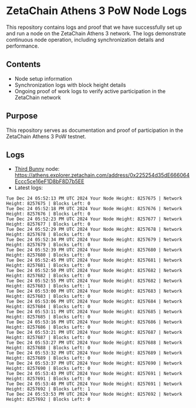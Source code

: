 # ZetaChain Athens 3 PoW Node Logs
This repository contains logs and proof that we have successfully set up and run a node on the ZetaChain Athens 3 network. The logs demonstrate continuous node operation, including synchronization details and performance.

## Contents
- Node setup information
- Synchronization logs with block height details
- Ongoing proof of work logs to verify active participation in the ZetaChain network

## Purpose
This repository serves as documentation and proof of participation in the ZetaChain Athens 3 PoW testnet.

## Logs

- [Third Bunny](https://thirdbunny.xyz/) node: https://athens.explorer.zetachain.com/address/0x225254d35dE666064Eccc5ce16eF1D8bF8D7b5EE
- Latest logs:
```
Tue Dec 24 05:52:13 PM UTC 2024 Your Node Height: 8257675 | Network Height: 8257675 | Blocks Left: 0
Tue Dec 24 05:52:18 PM UTC 2024 Your Node Height: 8257676 | Network Height: 8257676 | Blocks Left: 0
Tue Dec 24 05:52:23 PM UTC 2024 Your Node Height: 8257677 | Network Height: 8257677 | Blocks Left: 0
Tue Dec 24 05:52:29 PM UTC 2024 Your Node Height: 8257678 | Network Height: 8257678 | Blocks Left: 0
Tue Dec 24 05:52:34 PM UTC 2024 Your Node Height: 8257679 | Network Height: 8257679 | Blocks Left: 0
Tue Dec 24 05:52:39 PM UTC 2024 Your Node Height: 8257680 | Network Height: 8257680 | Blocks Left: 0
Tue Dec 24 05:52:45 PM UTC 2024 Your Node Height: 8257681 | Network Height: 8257681 | Blocks Left: 0
Tue Dec 24 05:52:50 PM UTC 2024 Your Node Height: 8257682 | Network Height: 8257682 | Blocks Left: 0
Tue Dec 24 05:52:55 PM UTC 2024 Your Node Height: 8257682 | Network Height: 8257683 | Blocks Left: 1
Tue Dec 24 05:53:00 PM UTC 2024 Your Node Height: 8257683 | Network Height: 8257683 | Blocks Left: 0
Tue Dec 24 05:53:06 PM UTC 2024 Your Node Height: 8257684 | Network Height: 8257684 | Blocks Left: 0
Tue Dec 24 05:53:11 PM UTC 2024 Your Node Height: 8257685 | Network Height: 8257685 | Blocks Left: 0
Tue Dec 24 05:53:16 PM UTC 2024 Your Node Height: 8257686 | Network Height: 8257686 | Blocks Left: 0
Tue Dec 24 05:53:21 PM UTC 2024 Your Node Height: 8257687 | Network Height: 8257687 | Blocks Left: 0
Tue Dec 24 05:53:27 PM UTC 2024 Your Node Height: 8257688 | Network Height: 8257688 | Blocks Left: 0
Tue Dec 24 05:53:32 PM UTC 2024 Your Node Height: 8257689 | Network Height: 8257689 | Blocks Left: 0
Tue Dec 24 05:53:37 PM UTC 2024 Your Node Height: 8257690 | Network Height: 8257690 | Blocks Left: 0
Tue Dec 24 05:53:43 PM UTC 2024 Your Node Height: 8257691 | Network Height: 8257691 | Blocks Left: 0
Tue Dec 24 05:53:48 PM UTC 2024 Your Node Height: 8257691 | Network Height: 8257692 | Blocks Left: 1
Tue Dec 24 05:53:53 PM UTC 2024 Your Node Height: 8257692 | Network Height: 8257692 | Blocks Left: 0
```
